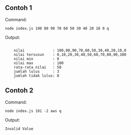 ## Contoh 1

Command:

```
node index.js 100 80 90 70 60 50 30 40 20 10 0 q
```

Output:

```

    nilai             : 100,80,90,70,60,50,30,40,20,10,0
    nilai tersusun    : 0,10,20,30,40,50,60,70,80,90,100
    nilai min         : 0
    nilai max         : 100
    rata-rata nilai   : 50
    jumlah lulus      : 3
    jumlah tidak lulus: 8

```

## Contoh 2

Command:

```
node index.js 101 -2 aws q
```

Output:

```
Invalid Value
```
